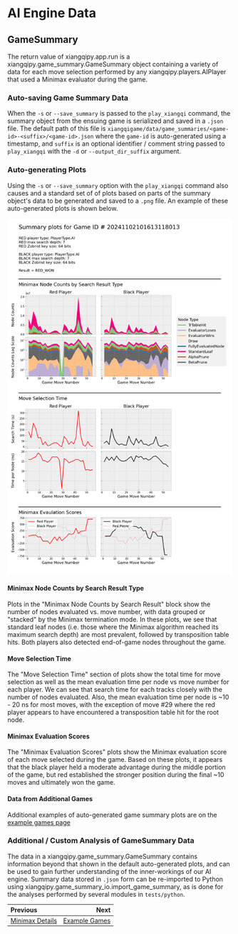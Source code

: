 # AI Engine Data

## GameSummary
The return value of xiangqipy.app.run is a xiangqipy.game_summary.GameSummary object containing a variety of data for each move selection performed by any xiangqipy.players.AIPlayer that used a Minimax evaluator during the game.

### Auto-saving Game Summary Data

When  the `-s` or `--save_summary` is passed to the `play_xiangqi` command, the summary object from the ensuing game is serialized and saved in a `.json` file.  The default path of this file is `xiangqigame/data/game_summaries/<game-id>-<suffix>/<game-id>.json` where the `game-id` is auto-generated using a timestamp, and `suffix` is an optional identifier / comment string passed to `play_xiangqi` with the `-d` or `--output_dir_suffix` argument.

### Auto-generating Plots

Using the  `-s` or `--save_summary` option with the `play_xiangqi` command also causes and a standard set of of plots based on parts of the summary object's data to be generated and saved to a `.png` file. An example of these auto-generated plots is shown below.

![auto_gen_plots_example](doxygen/resources/auto_gen_plots_example.png)

#### Minimax Node Counts by Search  Result Type
Plots in the "Minimax Node Counts by Search Result" block show the number of nodes evaluated vs. move number, with data grouped or "stacked" by the Minimax termination mode. In these plots, we see that standard leaf nodes (i.e. those where the Minimax algorithm reached its maximum search depth) are most prevalent, followed by transposition table hits. Both players also detected end-of-game nodes throughout the game.

#### Move Selection Time
The "Move Selection Time" section of plots show the total time for move selection as well as the mean evaluation time per node vs move number for each player. We can see that search time for each tracks closely with the number of nodes evaluated. Also, the mean evaluation time per node is ~10 - 20 ns for most moves, with the exception of move #29 where the red player appears to have encountered a transposition table hit for the root node.

#### Minimax Evaluation Scores
The "Minimax Evaluation Scores" plots show the Minimax evaluation score of each move selected during the game. Based on these plots, it appears that the black player held a moderate advantage during the middle portion of the game, but red established the stronger position during the final ~10 moves and ultimately won the game. 

#### Data from Additional Games

Additional examples of auto-generated game summary plots are on the [example games page](08_example_games.md)

### Additional / Custom Analysis of GameSummary Data
The data in a xiangqipy.game_summary.GameSummary contains information beyond that shown in the default auto-generated plots, and can be used to gain further understanding of the inner-workings of our AI engine. Summary data stored in `.json` form can be re-imported to Python using xiangqipy.game_summary_io.import_game_summary, as is done for the analyses performed by several modules in `tests/python`.



<div class="section_buttons">

| Previous          |                              Next |
|:------------------|----------------------------------:|
| [Minimax Details](06_minimax_details.md) |  [Example Games](08_example_games.md)|

</div>